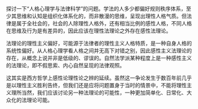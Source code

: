 探讨一下“人格心理学与法律科学”的问题。学法的人多少都偏好规则秩序体系，至少其思维和认知是组织化体系化的，而非散漫的思维，呈现出理性人格气质。但法律是属于全社会的，社会的人除理性人格外，还有相当比例的感性人格，不同人格在思维及行为是有差异的，因此应该在理性法理论之外存在感性法理论。

法理论的理性主义偏好，可能源于法律者的理性主义人格特质，是一种自身人格的系统性偏好。从人格心理学看人格之间并无高下对错之别，因此感性主义法理论的存在，从概念上说并非是低级的、谬误的。自然法学派某种程度上是一种感性主义的法理论，即不假思索、内心自然呈现的法律观照。

这其实是西方哲学上感性论理性论之辨的延续。虽然这一争论发生于数百年前几乎是以理性主义胜利告终，但我们还是应将问题置身于当时的情景中，不能将理性主义理所当然，我们应该讨论另一种法理论的可能性，一种更加简单化、日常化、大众化的法理论可能。